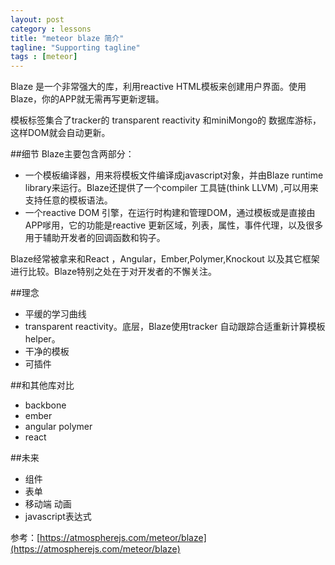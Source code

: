 ```yaml
---
layout: post
category : lessons
title: "meteor blaze 简介"
tagline: "Supporting tagline"
tags : [meteor]
---
```


Blaze 是一个非常强大的库，利用reactive HTML模板来创建用户界面。使用Blaze，你的APP就无需再写更新逻辑。

模板标签集合了tracker的 transparent reactivity 和miniMongo的 数据库游标，这样DOM就会自动更新。

##细节
Blaze主要包含两部分：

- 一个模板编译器，用来将模板文件编译成javascript对象，并由Blaze runtime library来运行。Blaze还提供了一个compiler 工具链(think LLVM) ,可以用来支持任意的模板语法。
- 一个reactive DOM 引擎，在运行时构建和管理DOM，通过模板或是直接由APP嗲用，它的功能是reactive 更新区域，列表，属性，事件代理，以及很多用于辅助开发者的回调函数和钩子。

Blaze经常被拿来和React ，Angular，Ember,Polymer,Knockout 以及其它框架进行比较。Blaze特别之处在于对开发者的不懈关注。

##理念
- 平缓的学习曲线
- transparent reactivity。底层，Blaze使用tracker 自动跟踪合适重新计算模板helper。
- 干净的模板
- 可插件

##和其他库对比
- backbone
- ember
- angular polymer
- react

##未来
- 组件
- 表单
- 移动端 动画
- javascript表达式



参考：[https://atmospherejs.com/meteor/blaze](https://atmospherejs.com/meteor/blaze)













